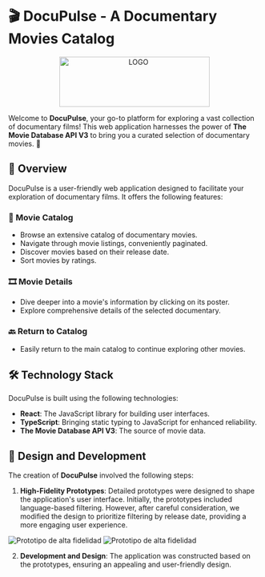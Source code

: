 # 🎬 DocuPulse - A Documentary Movies Catalog

<p align="center">
<img src="./src/assets/logo-web-docuPulse-noBackground.png" alt="LOGO" width="300" height="100">
</p>

Welcome to **DocuPulse**, your go-to platform for exploring a vast collection of documentary films! This web application harnesses the power of **The Movie Database API V3** to bring you a curated selection of documentary movies. 🌟

## 📄 Overview

DocuPulse is a user-friendly web application designed to facilitate your exploration of documentary films. It offers the following features:

### 🎥 Movie Catalog

- Browse an extensive catalog of documentary movies.
- Navigate through movie listings, conveniently paginated.
- Discover movies based on their release date.
- Sort movies by ratings.

### 🎞 Movie Details

- Dive deeper into a movie's information by clicking on its poster.
- Explore comprehensive details of the selected documentary.

### 🔙 Return to Catalog

- Easily return to the main catalog to continue exploring other movies.

## 🛠️ Technology Stack

DocuPulse is built using the following technologies:

- **React**: The JavaScript library for building user interfaces.
- **TypeScript**: Bringing static typing to JavaScript for enhanced reliability.
- **The Movie Database API V3**: The source of movie data.

## 🎨 Design and Development

The creation of **DocuPulse** involved the following steps:

1. **High-Fidelity Prototypes**: Detailed prototypes were designed to shape the application's user interface. Initially, the prototypes included language-based filtering. However, after careful consideration, we modified the design to prioritize filtering by release date, providing a more engaging user experience.

![Prototipo de alta fidelidad](prototipo-alta-fidelidad-1.png)
![Prototipo de alta fidelidad](prototipo-alta-fidelidad-2.png)

2. **Development and Design**: The application was constructed based on the prototypes, ensuring an appealing and user-friendly design.
